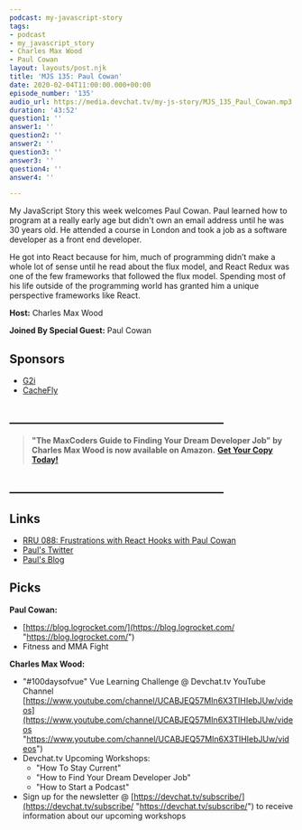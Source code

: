 ```yaml
---
podcast: my-javascript-story
tags:
- podcast
- my_javascript_story
- Charles Max Wood
- Paul Cowan
layout: layouts/post.njk
title: 'MJS 135: Paul Cowan'
date: 2020-02-04T11:00:00.000+00:00
episode_number: '135'
audio_url: https://media.devchat.tv/my-js-story/MJS_135_Paul_Cowan.mp3
duration: '43:52'
question1: ''
answer1: ''
question2: ''
answer2: ''
question3: ''
answer3: ''
question4: ''
answer4: ''

---
```

My JavaScript Story this week welcomes Paul Cowan. Paul learned how to program at a really early age but didn't own an email address until he was 30 years old. He attended a course in London and took a job as a software developer as a front end developer. 

He got into React because for him, much of programming didn’t make a whole lot of sense until he read about the flux model, and React Redux was one of the few frameworks that followed the flux model. Spending most of his life outside of the programming world has granted him a unique perspective frameworks like React.

**Host:** Charles Max Wood

**Joined By Special Guest:** Paul Cowan

## Sponsors

* [G2i](https://www.g2i.co/?utm_source=React_Native_Radio&utm_medium=Podcast)
* [CacheFly](https://www.cachefly.com/)

## **______________________________________**

> **"The MaxCoders Guide to Finding Your Dream Developer Job" by Charles Max Wood is now available on Amazon.** [**Get Your Copy Today!**](https://www.amazon.com/gp/product/B081MBL5C9/ref=as_li_ss_tl?ie=UTF8&linkCode=sl1&tag=devchattv-20&linkId=9d61363241636e2546ef46abba198746&language=en_US)

## **______________________________________**

## Links

* [RRU 088: Frustrations with React Hooks with Paul Cowan](https://devchat.tv/react-round-up/rru-088-frustrations-with-react-hooks-with-paul-cowan/)
* [Paul's Twitter](https://twitter.com/dagda1)
* [Paul's Blog]()

## Picks

**Paul Cowan:**

* [https://blog.logrocket.com/](https://blog.logrocket.com/ "https://blog.logrocket.com/")
* Fitness and MMA Fight

**Charles Max Wood:**

* "#100daysofvue"  Vue Learning Challenge @ Devchat.tv YouTube Channel [https://www.youtube.com/channel/UCABJEQ57MIn6X3TIHIebJUw/videos](https://www.youtube.com/channel/UCABJEQ57MIn6X3TIHIebJUw/videos "https://www.youtube.com/channel/UCABJEQ57MIn6X3TIHIebJUw/videos")
* Devchat.tv Upcoming Workshops:
  * "How To Stay Current"
  * "How to Find Your Dream Developer Job"
  * "How to Start a Podcast"
* Sign up for the newsletter @ [https://devchat.tv/subscribe/](https://devchat.tv/subscribe/    "https://devchat.tv/subscribe/") to receive information about our upcoming workshops